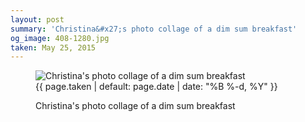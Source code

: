 ```yaml
---
layout: post
summary: 'Christina&#x27;s photo collage of a dim sum breakfast'
og_image: 408-1280.jpg
taken: May 25, 2015
---
```


<figure class="post" data-src="{{ site.assets_url }}/{{ page.og_image }}" data-sub-html='#caption-{{ page.id | remove_first: "/" }}'>
<img alt="Christina's photo collage of a dim sum breakfast" sizes="(min-width: 700px) 50vw, calc(100vw - 2rem)" src="{{ site.assets_url }}/408-640.jpg" srcset="{{ site.assets_url }}/408-1280.jpg 1280w, {{ site.assets_url }}/408-960.jpg 960w, {{ site.assets_url }}/408-640.jpg 640w, {{ site.assets_url }}/408-320.jpg 320w"/>
<figcaption id='caption-{{ page.id | remove_first: "/" }}'>
<time>{{ page.taken | default: page.date | date: "%B %-d, %Y" }}</time>
<p>Christina's photo collage of a dim sum breakfast</p>
</figcaption>
</figure>
